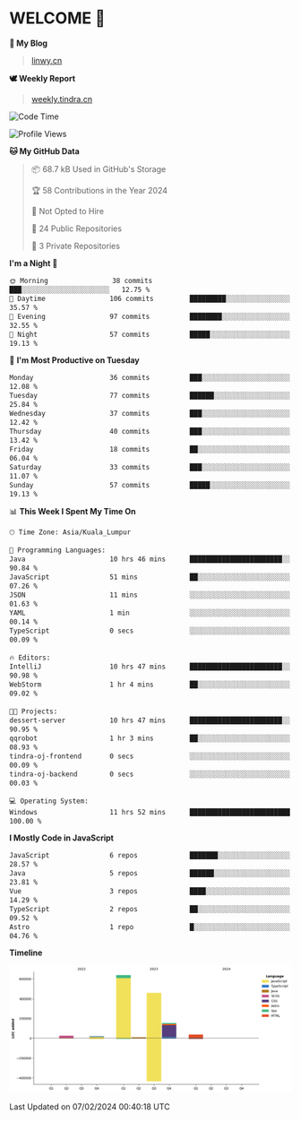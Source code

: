 # WELCOME 👋

**🐶 My Blog**
> [linwy.cn](linwy.cn)

**🕊️ Weekly Report**
> [weekly.tindra.cn](weekly.tindra.cn)
<!--START_SECTION:waka-->
![Code Time](http://img.shields.io/badge/Code%20Time-817%20hrs%2017%20mins-blue)

![Profile Views](http://img.shields.io/badge/Profile%20Views-0-blue)

**🐱 My GitHub Data** 

> 📦 68.7 kB Used in GitHub's Storage 
 > 
> 🏆 58 Contributions in the Year 2024
 > 
> 🚫 Not Opted to Hire
 > 
> 📜 24 Public Repositories 
 > 
> 🔑 3 Private Repositories 
 > 
**I'm a Night 🦉** 

```text
🌞 Morning                38 commits          ███░░░░░░░░░░░░░░░░░░░░░░   12.75 % 
🌆 Daytime                106 commits         █████████░░░░░░░░░░░░░░░░   35.57 % 
🌃 Evening                97 commits          ████████░░░░░░░░░░░░░░░░░   32.55 % 
🌙 Night                  57 commits          █████░░░░░░░░░░░░░░░░░░░░   19.13 % 
```
📅 **I'm Most Productive on Tuesday** 

```text
Monday                   36 commits          ███░░░░░░░░░░░░░░░░░░░░░░   12.08 % 
Tuesday                  77 commits          ██████░░░░░░░░░░░░░░░░░░░   25.84 % 
Wednesday                37 commits          ███░░░░░░░░░░░░░░░░░░░░░░   12.42 % 
Thursday                 40 commits          ███░░░░░░░░░░░░░░░░░░░░░░   13.42 % 
Friday                   18 commits          ██░░░░░░░░░░░░░░░░░░░░░░░   06.04 % 
Saturday                 33 commits          ███░░░░░░░░░░░░░░░░░░░░░░   11.07 % 
Sunday                   57 commits          █████░░░░░░░░░░░░░░░░░░░░   19.13 % 
```


📊 **This Week I Spent My Time On** 

```text
🕑︎ Time Zone: Asia/Kuala_Lumpur

💬 Programming Languages: 
Java                     10 hrs 46 mins      ███████████████████████░░   90.84 % 
JavaScript               51 mins             ██░░░░░░░░░░░░░░░░░░░░░░░   07.26 % 
JSON                     11 mins             ░░░░░░░░░░░░░░░░░░░░░░░░░   01.63 % 
YAML                     1 min               ░░░░░░░░░░░░░░░░░░░░░░░░░   00.14 % 
TypeScript               0 secs              ░░░░░░░░░░░░░░░░░░░░░░░░░   00.09 % 

🔥 Editors: 
IntelliJ                 10 hrs 47 mins      ███████████████████████░░   90.98 % 
WebStorm                 1 hr 4 mins         ██░░░░░░░░░░░░░░░░░░░░░░░   09.02 % 

🐱‍💻 Projects: 
dessert-server           10 hrs 47 mins      ███████████████████████░░   90.95 % 
qqrobot                  1 hr 3 mins         ██░░░░░░░░░░░░░░░░░░░░░░░   08.93 % 
tindra-oj-frontend       0 secs              ░░░░░░░░░░░░░░░░░░░░░░░░░   00.09 % 
tindra-oj-backend        0 secs              ░░░░░░░░░░░░░░░░░░░░░░░░░   00.03 % 

💻 Operating System: 
Windows                  11 hrs 52 mins      █████████████████████████   100.00 % 
```

**I Mostly Code in JavaScript** 

```text
JavaScript               6 repos             ███████░░░░░░░░░░░░░░░░░░   28.57 % 
Java                     5 repos             ██████░░░░░░░░░░░░░░░░░░░   23.81 % 
Vue                      3 repos             ████░░░░░░░░░░░░░░░░░░░░░   14.29 % 
TypeScript               2 repos             ██░░░░░░░░░░░░░░░░░░░░░░░   09.52 % 
Astro                    1 repo              █░░░░░░░░░░░░░░░░░░░░░░░░   04.76 % 
```



**Timeline**

![Lines of Code chart](https://raw.githubusercontent.com/rieraa/rieraa/main/assets/bar_graph.png)


 Last Updated on 07/02/2024 00:40:18 UTC
<!--END_SECTION:waka-->
